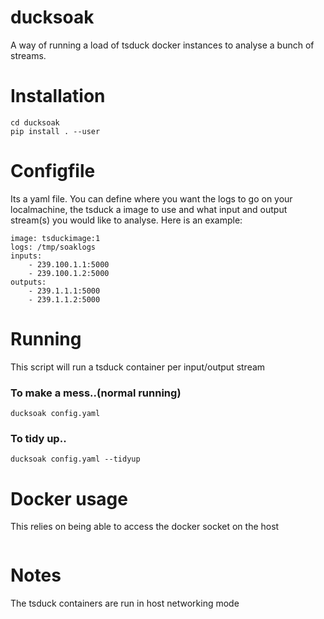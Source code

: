 # ducksoak

A way of running a load of tsduck docker instances to analyse a bunch of streams.

# Installation

```
cd ducksoak
pip install . --user
```

# Configfile

Its a yaml file.  You can define where you want the logs to go on your localmachine, the tsduck a image to use and what input and output stream(s) you would like to analyse.
Here is an example:
```
image: tsduckimage:1
logs: /tmp/soaklogs
inputs:
    - 239.100.1.1:5000
    - 239.100.1.2:5000
outputs:
    - 239.1.1.1:5000
    - 239.1.1.2:5000
```

# Running

This script will run a tsduck container per input/output stream 
### To make a mess..(normal running)
```
ducksoak config.yaml
```
### To tidy up..

```
ducksoak config.yaml --tidyup
```

# Docker usage
This relies on being able to access the docker socket on the host
```

```

# Notes
The tsduck containers are run in host networking mode
